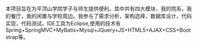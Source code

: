本项目旨在为平顶山学院学子与师生提供便利。其中共有四大模块，我的院系，我的餐厅，我的闲置与学校周边。我参与了需求分析，架构选择，数据库设计，代码实现，代码测试。IDE工具为Eclipse,使用的技术有Spring+SpringMVC+MyBatis+Mysql+JQuery+JS+HTML5+AJAX+CSS+Bootstrap等。
